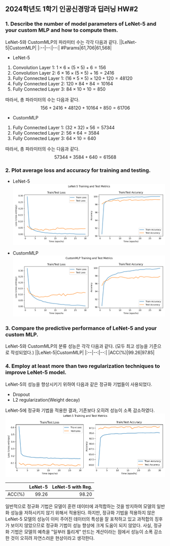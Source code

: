 ## 2024학년도 1학기 인공신경망과 딥러닝 HW#2

### 1. Describe the number of model parameters of LeNet-5 and your custom MLP and how to compute them.
LeNet-5와 CustomMLP의 파라미터 수는 각각 다음과 같다.
||LeNet-5|CustomMLP|
|:--|--:|--:|
#Params|61,706|61,568|

- LeNet-5  
1. Convolution Layer 1: $1 \times 6 \times (5 \times 5) + 6 = 156$
2. Convolution Layer 2: $6 \times 16 \times (5 \times 5) + 16 = 2416$
3. Fully Connected Layer 1: $(16 \times 5 \times 5) \times 120 + 120 = 48120$
4. Fully Connected Layer 2: $120 \times 84 + 84 = 10164$
5. Fully Connected Layer 3: $84 \times 10 + 10 = 850$

따라서, 총 파라미터의 수는 다음과 같다.
$$156 + 2416 + 48120 + 10164 + 850 = 61706$$

- CustomMLP
1. Fully Connected Layer 1: $(32 \times 32) \times 56 = 57344$
2. Fully Connected Layer 2: $56 \times 64 = 3584$
3. Fully Connected Layer 3: $64 \times 10 = 640$

따라서, 총 파라미터의 수는 다음과 같다.
$$57344 + 3584 + 640 = 61568$$


### 2. Plot average loss and accuracy for training and testing.
- LeNet-5  
![LeNet-5](./img/LeNet-5.png)

- CustomMLP  
![CustomMLP](./img/CustomMLP.png)


### 3. Compare the predictive performance of LeNet-5 and your custom MLP.
LeNet-5와 CustomMLP의 분류 성능은 각각 다음과 같다. (모두 최고 성능을 기준으로 작성되었다.)
||LeNet-5|CustomMLP|
|:--|--:|--:|
|ACC(%)|99.26|97.85|


### 4. Employ at least more than two regularization techniques to improve LeNet-5 model.
LeNet-5의 성능을 향상시키기 위하여 다음과 같은 정규화 기법들이 사용되었다.
- Dropout
- L2 regularization(Weight decay)

LeNet-5에 정규화 기법을 적용한 결과, 기존보다 오히려 성능이 소폭 감소하였다.
![LeNet-5 with regularization](./img/LeNet-5_reg.png)

||LeNet-5|LeNet-5 with Reg.|
|:--|--:|--:|
|ACC(%)|99.26|98.20|

일반적으로 정규화 기법은 모델이 훈련 데이터에 과적합하는 것을 방지하여 모델의 일반화 성능을 저하시키지 않기 위해서 적용된다. 하지만, 정규화 기법을 적용하지 않은 LeNet-5 모델의 성능이 이미 주어진 데이터의 특성을 잘 포착하고 있고 과적합의 징후가 보이지 않았으므로 정규화 기법이 성능 향상에 크게 도움이 되지 않았다. 사실, 정규화 기법은 모델의 예측을 "일부러 틀리게" 만드는 계산이라는 점에서 성능이 소폭 감소한 것이 오히려 자연스러운 현상이라고 생각한다.